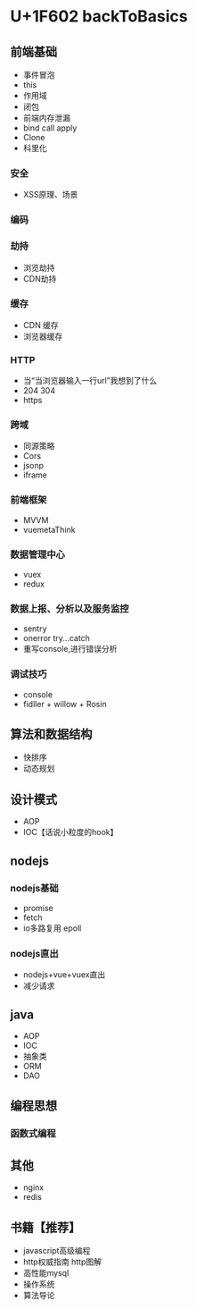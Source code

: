 # U+1F602 backToBasics

## 前端基础
- 事件冒泡
- this
- 作用域
- 闭包
- 前端内存泄漏
- bind call apply
- Clone 
- 科里化

### 安全
- XSS原理、场景

### 编码

### 劫持
- 浏览劫持
- CDN劫持

### 缓存
- CDN 缓存
- 浏览器缓存

### HTTP
- 当“当浏览器输入一行url”我想到了什么
- 204 304
- https
### 跨域
- 同源策略
- Cors
- jsonp
- iframe

### 前端框架
- MVVM
- vuemetaThink

### 数据管理中心
- vuex
- redux

### 数据上报、分析以及服务监控
- sentry
- onerror try...catch
- 重写console,进行错误分析

### 调试技巧
- console
- fidller + willow + Rosin

## 算法和数据结构
- 快排序
- 动态规划

## 设计模式
- AOP
- IOC【话说小粒度的hook】

## nodejs
### nodejs基础
- promise
- fetch
- io多路复用 epoll

### nodejs直出
- nodejs+vue+vuex直出
- 减少请求

## java
- AOP
- IOC
- 抽象类
- ORM
- DAO

## 编程思想
### 函数式编程

## 其他
- nginx
- redis

## 书籍【推荐】
- javascript高级编程
- http权威指南 http图解
- 高性能mysql
- 操作系统
- 算法导论 


